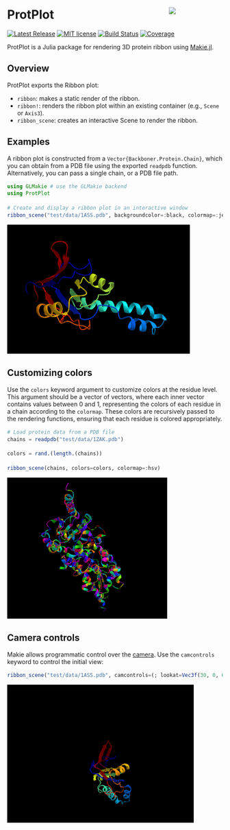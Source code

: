 # <img width="25%" src="./images/all_ca_points.png" align="right" /> ProtPlot

[![Latest Release](https://img.shields.io/github/release/MurrellGroup/ProtPlot.jl.svg)](https://github.com/MurrellGroup/ProtPlot.jl/releases/latest)
[![MIT license](https://img.shields.io/badge/license-MIT-green.svg)](https://opensource.org/license/MIT)
[![Build Status](https://github.com/MurrellGroup/ProtPlot.jl/actions/workflows/CI.yml/badge.svg?branch=main)](https://github.com/MurrellGroup/ProtPlot.jl/actions/workflows/CI.yml?query=branch%3Amain)
[![Coverage](https://codecov.io/gh/MurrellGroup/ProtPlot.jl/branch/main/graph/badge.svg)](https://codecov.io/gh/MurrellGroup/ProtPlot.jl)

ProtPlot is a Julia package for rendering 3D protein ribbon using [Makie.jl](https://github.com/MakieOrg/Makie.jl).

## Overview

ProtPlot exports the Ribbon plot:
- `ribbon`: makes a static render of the ribbon.
- `ribbon!`: renders the ribbon plot within an existing container (e.g., `Scene` or `Axis3`).
- `ribbon_scene`: creates an interactive Scene to render the ribbon.

## Examples

A ribbon plot is constructed from a `Vector{Backboner.Protein.Chain}`, which you can obtain from a PDB file using the exported `readpdb` function. Alternatively, you can pass a single chain, or a PDB file path. 

```julia
using GLMakie # use the GLMakie backend
using ProtPlot

# Create and display a ribbon plot in an interactive window
ribbon_scene("test/data/1ASS.pdb", backgroundcolor=:black, colormap=:jet)
```
![1ASS.pdb](images/1ASS.png)

## Customizing colors

Use the `colors` keyword argument to customize colors at the residue level. This argument should be a vector of vectors, where each inner vector contains values between 0 and 1, representing the colors of each residue in a chain according to the `colormap`. These colors are recursively passed to the rendering functions, ensuring that each residue is colored appropriately.

```julia
# Load protein data from a PDB file
chains = readpdb("test/data/1ZAK.pdb")

colors = rand.(length.(chains))

ribbon_scene(chains, colors=colors, colormap=:hsv)
```
![1ZAK.pdb](images/1ZAK.png)

## Camera controls

Makie allows programmatic control over the [camera](https://docs.makie.org/stable/explanations/cameras/index.html).
Use the `camcontrols` keyword to control the initial view:

```julia
ribbon_scene("test/data/1ASS.pdb", camcontrols=(; lookat=Vec3f(30, 0, 60), eyeposition=Vec3f(160, -75, 0), upvector=Vec3f(0, 0, 1)))
```
![camera-1ASS.pdb](images/camera-1ASS.png)